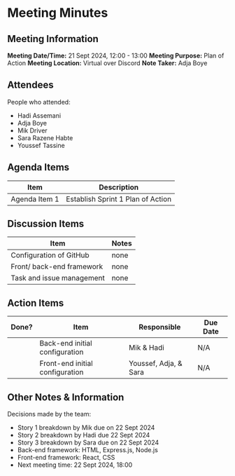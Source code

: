 # Meeting Minutes
## Meeting Information
**Meeting Date/Time:** 21 Sept 2024, 12:00 - 13:00 
**Meeting Purpose:** Plan of Action
**Meeting Location:**  Virtual over Discord
**Note Taker:** Adja Boye 

## Attendees
People who attended:
- Hadi Assemani
- Adja Boye
- Mik Driver
- Sara Razene Habte
- Youssef Tassine

## Agenda Items

Item | Description
---- | ----
Agenda Item 1 | Establish Sprint 1 Plan of Action

## Discussion Items
Item | Notes |
---- | ---- |
Configuration of GitHub | none
Front/ back-end framework | none
Task and issue management | none


## Action Items
| Done? | Item | Responsible | Due Date |
| ---- | ---- | ---- | ---- |
| | Back-end initial configuration | Mik & Hadi | N/A |
| | Front-end initial configuration | Youssef, Adja, & Sara | N/A

## Other Notes & Information
Decisions made by the team:
- Story 1 breakdown by Mik due on 22 Sept 2024
- Story 2 breakdown by Hadi due 22 Sept 2024
- Story 3 breakdown by Sara due on 22 Sept 2024
- Back-end framework: HTML, Express.js, Node.js
- Front-end framework: React, CSS
- Next meeting time: 22 Sept 2024, 18:00

